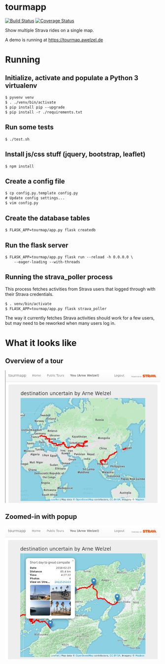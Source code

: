 # tourmapp

[![Build Status](https://travis-ci.org/awelzel/tourmap.svg?branch=master)](https://travis-ci.org/awelzel/tourmap) [![Coverage Status](https://coveralls.io/repos/github/awelzel/tourmap/badge.svg?branch=master)](https://coveralls.io/github/awelzel/tourmap?branch=master)

Show multiple Strava rides on a single map.

A demo is running at https://tourmap.awelzel.de


# Running

## Initialize, activate and populate a Python 3 virtualenv

    $ pyvenv venv
    $ . ./venv/bin/activate
    $ pip install pip --upgrade
    $ pip install -r ./requirements.txt

## Run some tests

    $ ./test.sh

## Install js/css stuff (jquery, bootstrap, leaflet)

    $ npm install

## Create a config file

    $ cp config.py.template config.py
    # Update config settings...
    $ vim config.py

## Create the database tables

    $ FLASK_APP=tourmap/app.py flask createdb

## Run the flask server

    $ FLASK_APP=tourmap/app.py flask run --reload -h 0.0.0.0 \
        --eager-loading --with-threads


## Running the strava_poller process

This process fetches activities from Strava users that logged through with
their Strava credentials.

    $ . venv/bin/activate
    $ FLASK_APP=tourmap/app.py flask strava_poller

The way it currently fetches Strava activities should work for a few users,
but may need to be reworked when many users log in.

# What it looks like

## Overview of a tour
![Zoomed-out](img/zoomout.png?raw=true)

## Zoomed-in with popup
![Zoomed-in and expanded popup](img/zoomin.png?raw=true)
